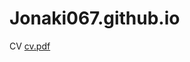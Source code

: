 # Jonaki067.github.io
CV
[cv.pdf](https://github.com/Jonaki067/Jonaki067.github.io/files/14355547/cv.pdf)
